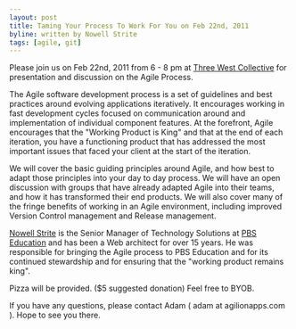 ```yaml
---
layout: post
title: Taming Your Process To Work For You on Feb 22nd, 2011
byline: written by Nowell Strite
tags: [agile, git]
---
```


Please join us on Feb 22nd, 2011 from 6 - 8 pm at
[Three West Collective](http://www.threewestcollective.com/#about) for presentation
and discussion on the Agile Process.

The Agile software development process is a set of guidelines and best
practices around evolving applications iteratively. It encourages working in fast
development cycles focused on communication around and implementation of individual
component features. At the forefront, Agile encourages that the "Working
Product is King" and that at the end of each iteration, you have a functioning
product that has addressed the most important issues that faced your client at
the start of the iteration.

We will cover the basic guiding principles around Agile, and how best to adapt
those principles into your day to day process. We will have an open discussion
with groups that have already adapted Agile into their teams, and how it has
transformed their end products. We will also cover many of the fringe benefits
of working in an Agile environment, including improved Version Control
management and Release management.

[Nowell Strite](http://nowell.strite.org/) is the Senior Manager of Technology
Solutions at [PBS Education](http://www.pbs.org/) and has been a Web architect
for over 15 years. He was responsible for bringing the Agile process to PBS
Education and for its continued stewardship and for ensuring that the "working
product remains king".

Pizza will be provided. ($5 suggested donation) Feel free to BYOB.

If you have any questions, please contact Adam ( adam at agilionapps.com ).
Hope to see you there.
